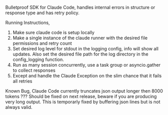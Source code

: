 Bulletproof SDK for Claude Code, handles internal errors in structure or response type and has retry policy.

Running Instructions,
1. Make sure claude code is setup locally
2. Make a single instance of the claude runner with the desired file permissions and retry count
3. Set desired log level for stdout in the logging config, info will show all updates. Also set the desired file path for the log directory in the config_logging function.
4. Run as many session concurrently, use a task group or asyncio.gather to collect responses
5. Except and handle the Claude Exception on the slim chance that it fails all retries


Known Bug,
Claude Code currently truncates json output longer then 8000 tokens ??? Should be fixed on next release, beware if you are producing very long output. This is temporarly fixed by buffering json lines but is not always valid.
